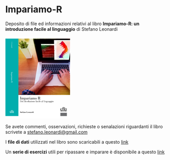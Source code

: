 # Impariamo-R
Deposito di file ed informazioni relativi al  libro **Impariamo-R: un introduzione facile al linguaggio** di Stefano Leonardi


<img src="Figure/cover_verde.png" alt="" width="40%">



Se avete commenti, osservazioni, richieste o senalazioni riguardanti il libro scrivete a stefano.leonardi@gmail.com

I **file di dati** utilizzati nel libro sono scaricabili a questo [link](https://github.com/leonarste/Impariamo-R/blob/main/Dati-Impariamo-R.zip)

Un **serie di esercizi** utili per ripassare e imparare è disponibile a questo [link](https://github.com/leonarste/Impariamo-R/blob/main/esercizi_Impariamo-R.pdf)

